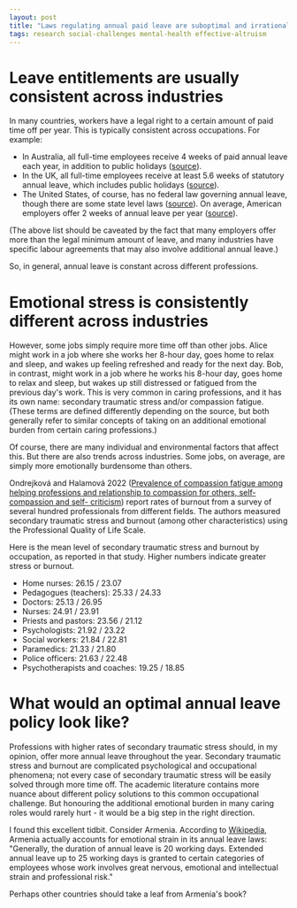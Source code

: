 ```yaml
---
layout: post
title: "Laws regulating annual paid leave are suboptimal and irrational"
tags: research social-challenges mental-health effective-altruism
---
```


# Leave entitlements are usually consistent across industries

In many countries, workers have a legal right to a certain amount of paid time off per year. This is typically consistent across occupations. For example:
- In Australia, all full-time employees receive 4 weeks of paid annual leave each year, in addition to public holidays ([source](https://www.fairwork.gov.au/leave/annual-leave)).
- In the UK, all full-time employees receive at least 5.6 weeks of statutory annual leave, which includes public holidays ([source](https://www.gov.uk/holiday-entitlement-rights)).
- The United States, of course, has no federal law governing annual leave, though there are some state level laws ([source](https://www.americanprogress.org/article/the-state-of-paid-time-off-in-the-u-s-in-2024/)). On average, American employers offer 2 weeks of annual leave per year ([source](https://en.wikipedia.org/wiki/List_of_minimum_annual_leave_by_country)).

(The above list should be caveated by the fact that many employers offer more than the legal minimum amount of leave, and many industries have specific labour agreements that may also involve additional annual leave.)

So, in general, annual leave is constant across different professions.

# Emotional stress is consistently different across industries

However, some jobs simply require more time off than other jobs. Alice might work in a job where she works her 8-hour day, goes home to relax and sleep, and wakes up feeling refreshed and ready for the next day. Bob, in contrast, might work in a job where he works his 8-hour day, goes home to relax and sleep, but wakes up still distressed or fatigued from the previous day's work. This is very common in caring professions, and it has its own name: secondary traumatic stress and/or compassion fatigue. (These terms are defined differently depending on the source, but both generally refer to similar concepts of taking on an additional emotional burden from certain caring professions.)

Of course, there are many individual and environmental factors that affect this. But there are also trends across industries. Some jobs, on average, are simply more emotionally burdensome than others.

Ondrejková and Halamová 2022 ([Prevalence of compassion fatigue among helping professions and relationship to compassion for others, self-compassion and self- criticism](https://onlinelibrary.wiley.com/doi/abs/10.1111/hsc.13741)) report rates of burnout from a survey of several hundred professionals from different fields. The authors measured secondary traumatic stress and burnout (among other characteristics) using the Professional Quality of Life Scale.

Here is the mean level of secondary traumatic stress and burnout by occupation, as reported in that study. Higher numbers indicate greater stress or burnout.  

- Home nurses: 26.15 / 23.07
- Pedagogues (teachers): 25.33 / 24.33
- Doctors: 25.13 / 26.95
- Nurses: 24.91 / 23.91
- Priests and pastors: 23.56 / 21.12
- Psychologists: 21.92 / 23.22
- Social workers: 21.84 / 22.81
- Paramedics: 21.33 / 21.80
- Police officers: 21.63 / 22.48
- Psychotherapists and coaches: 19.25 / 18.85

# What would an optimal annual leave policy look like?

Professions with higher rates of secondary traumatic stress should, in my opinion, offer more annual leave throughout the year. Secondary traumatic stress and burnout are complicated psychological and occupational phenomena; not every case of secondary traumatic stress will be easily solved through more time off. The academic literature contains more nuance about different policy solutions to this common occupational challenge. But honouring the additional emotional burden in many caring roles would rarely hurt - it would be a big step in the right direction.

I found this excellent tidbit. Consider Armenia. According to [Wikipedia](https://en.wikipedia.org/wiki/List_of_minimum_annual_leave_by_country), Armenia actually accounts for emotional strain in its annual leave laws: "Generally, the duration of annual leave is 20 working days. Extended annual leave up to 25 working days is granted to certain categories of employees whose work involves great nervous, emotional and intellectual strain and professional risk."

Perhaps other countries should take a leaf from Armenia's book?
